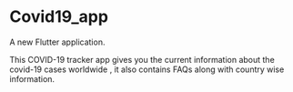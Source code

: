 # Covid19_app

A new Flutter application.

This COVID-19 tracker app gives you the current information about the covid-19 cases worldwide , it also contains FAQs along with country wise information.
